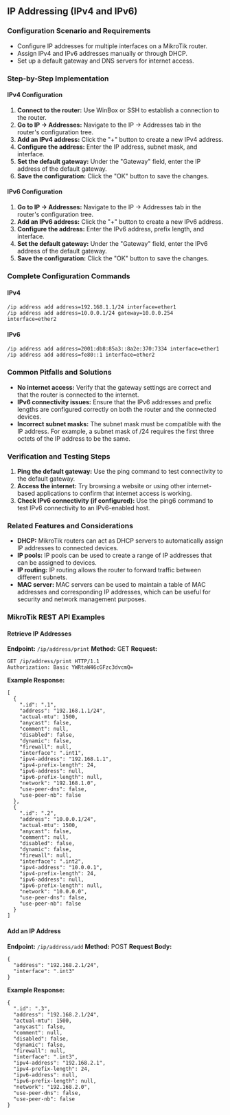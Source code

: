 ## IP Addressing (IPv4 and IPv6)

### Configuration Scenario and Requirements

- Configure IP addresses for multiple interfaces on a MikroTik router.
- Assign IPv4 and IPv6 addresses manually or through DHCP.
- Set up a default gateway and DNS servers for internet access.

### Step-by-Step Implementation

#### IPv4 Configuration

1. **Connect to the router:** Use WinBox or SSH to establish a connection to the router.
2. **Go to IP -> Addresses:** Navigate to the IP -> Addresses tab in the router's configuration tree.
3. **Add an IPv4 address:** Click the "+" button to create a new IPv4 address.
4. **Configure the address:** Enter the IP address, subnet mask, and interface.
5. **Set the default gateway:** Under the "Gateway" field, enter the IP address of the default gateway.
6. **Save the configuration:** Click the "OK" button to save the changes.

#### IPv6 Configuration

1. **Go to IP -> Addresses:** Navigate to the IP -> Addresses tab in the router's configuration tree.
2. **Add an IPv6 address:** Click the "+" button to create a new IPv6 address.
3. **Configure the address:** Enter the IPv6 address, prefix length, and interface.
4. **Set the default gateway:** Under the "Gateway" field, enter the IPv6 address of the default gateway.
5. **Save the configuration:** Click the "OK" button to save the changes.

### Complete Configuration Commands

#### IPv4

```
/ip address add address=192.168.1.1/24 interface=ether1
/ip address add address=10.0.0.1/24 gateway=10.0.0.254 interface=ether2
```

#### IPv6

```
/ip address add address=2001:db8:85a3::8a2e:370:7334 interface=ether1
/ip address add address=fe80::1 interface=ether2
```

### Common Pitfalls and Solutions

- **No internet access:** Verify that the gateway settings are correct and that the router is connected to the internet.
- **IPv6 connectivity issues:** Ensure that the IPv6 addresses and prefix lengths are configured correctly on both the router and the connected devices.
- **Incorrect subnet masks:** The subnet mask must be compatible with the IP address. For example, a subnet mask of /24 requires the first three octets of the IP address to be the same.

### Verification and Testing Steps

1. **Ping the default gateway:** Use the ping command to test connectivity to the default gateway.
2. **Access the internet:** Try browsing a website or using other internet-based applications to confirm that internet access is working.
3. **Check IPv6 connectivity (if configured):** Use the ping6 command to test IPv6 connectivity to an IPv6-enabled host.

### Related Features and Considerations

- **DHCP:** MikroTik routers can act as DHCP servers to automatically assign IP addresses to connected devices.
- **IP pools:** IP pools can be used to create a range of IP addresses that can be assigned to devices.
- **IP routing:** IP routing allows the router to forward traffic between different subnets.
- **MAC server:** MAC servers can be used to maintain a table of MAC addresses and corresponding IP addresses, which can be useful for security and network management purposes.

### MikroTik REST API Examples

#### Retrieve IP Addresses

**Endpoint:** `/ip/address/print`
**Method:** GET
**Request:**
```
GET /ip/address/print HTTP/1.1
Authorization: Basic YWRtaW46cGFzc3dvcmQ=
```

**Example Response:**
```
[
  {
    ".id": ".1",
    "address": "192.168.1.1/24",
    "actual-mtu": 1500,
    "anycast": false,
    "comment": null,
    "disabled": false,
    "dynamic": false,
    "firewall": null,
    "interface": ".int1",
    "ipv4-address": "192.168.1.1",
    "ipv4-prefix-length": 24,
    "ipv6-address": null,
    "ipv6-prefix-length": null,
    "network": "192.168.1.0",
    "use-peer-dns": false,
    "use-peer-nb": false
  },
  {
    ".id": ".2",
    "address": "10.0.0.1/24",
    "actual-mtu": 1500,
    "anycast": false,
    "comment": null,
    "disabled": false,
    "dynamic": false,
    "firewall": null,
    "interface": ".int2",
    "ipv4-address": "10.0.0.1",
    "ipv4-prefix-length": 24,
    "ipv6-address": null,
    "ipv6-prefix-length": null,
    "network": "10.0.0.0",
    "use-peer-dns": false,
    "use-peer-nb": false
  }
]
```

#### Add an IP Address

**Endpoint:** `/ip/address/add`
**Method:** POST
**Request Body:**
```
{
  "address": "192.168.2.1/24",
  "interface": ".int3"
}
```

**Example Response:**
```
{
  ".id": ".3",
  "address": "192.168.2.1/24",
  "actual-mtu": 1500,
  "anycast": false,
  "comment": null,
  "disabled": false,
  "dynamic": false,
  "firewall": null,
  "interface": ".int3",
  "ipv4-address": "192.168.2.1",
  "ipv4-prefix-length": 24,
  "ipv6-address": null,
  "ipv6-prefix-length": null,
  "network": "192.168.2.0",
  "use-peer-dns": false,
  "use-peer-nb": false
}
```